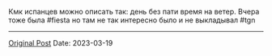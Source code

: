 Кмк испанцев можно описать так: день без пати время на ветер. Вчера тоже была #fiesta но там не так интересно было и не выкладывал #tgn

---
[Original Post](https://t.me/lev2tarragona/1012)
Date: 2023-03-19

